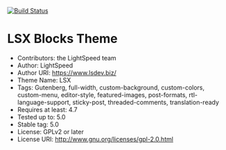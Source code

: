 [![Build Status](https://travis-ci.com/lightspeeddevelopment/lsx-blocks-theme.svg?branch=master)](https://travis-ci.com/lightspeeddevelopment/lsx-blocks-theme)

# LSX Blocks Theme
* Contributors: the LightSpeed team
* Author: LightSpeed
* Author URI: https://www.lsdev.biz/
* Theme Name: LSX
* Tags: Gutenberg, full-width, custom-background, custom-colors, custom-menu, editor-style, featured-images, post-formats, rtl-language-support, sticky-post, threaded-comments, translation-ready
* Requires at least: 4.7
* Tested up to: 5.0
* Stable tag: 5.0
* License: GPLv2 or later
* License URI: http://www.gnu.org/licenses/gpl-2.0.html
